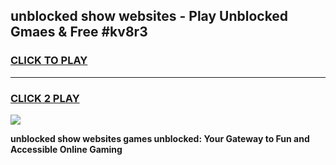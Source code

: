 
## unblocked show websites - Play Unblocked Gmaes & Free #kv8r3
<h3>
<a href="https://news.freeplayer.one?title=unblocked_show_websites&ref=26F">CLICK TO PLAY</a></h3>
<hr>

<h3>
<a href="https://news.freeplayer.one?title=unblocked_show_websites&ref=26F">CLICK 2 PLAY</a>
  
</h3>

<a href="https://news.freeplayer.one?title=unblocked_show_websites&ref=26F/"><img src="https://clearcache.store/games.png"></a>


**unblocked show websites games unblocked: Your Gateway to Fun and Accessible Online Gaming**
